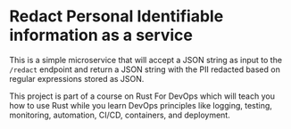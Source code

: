 # Redact Personal Identifiable information as a service

This is a simple microservice that will accept a JSON string as input to the `/redact` endpoint and return a JSON string with the PII redacted based on regular expressions stored as JSON.

This project is part of a course on Rust For DevOps which will teach you how to use Rust while you learn DevOps principles like logging, testing, monitoring, automation, CI/CD, containers, and deployment.

